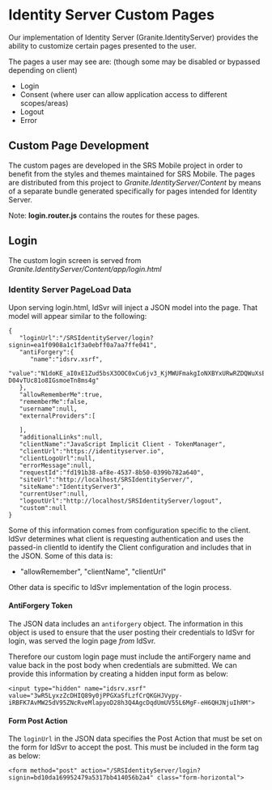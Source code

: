 # Identity Server Custom Pages
Our implementation of Identity Server (Granite.IdentityServer) provides the ability to customize
certain pages presented to the user.

The pages a user may see are: (though some may be disabled or bypassed depending on client)
- Login
- Consent (where user can allow application access to different scopes/areas)
- Logout
- Error


## Custom Page Development
The custom pages are developed in the SRS Mobile project in order to benefit from the styles and themes
maintained for SRS Mobile.
The pages are distributed from this project to *Granite.IdentityServer/Content* by means of a separate bundle
generated specifically for pages intended for Identity Server.

Note: **login.router.js** contains the routes for these pages.


## Login
The custom login screen is served from *Granite.IdentityServer/Content/app/login.html*


### Identity Server PageLoad Data
Upon serving login.html, IdSvr will inject a JSON model into the page.  That model will appear similar to the following:
~~~~
{
   "loginUrl":"/SRSIdentityServer/login?signin=ea1f0908a1c1f3a0ebff0a7aa7ffe041",
   "antiForgery":{
      "name":"idsrv.xsrf",
      "value":"N1doKE_aI0xE1Zud5bsX3OOC0xCu6jv3_KjMWUFmakgIoNXBYxURwRZDQWuXsEViAv1TM7kpccvePjEL3B-D04vTUc81o8IGsmoeTn8ms4g"
   },
   "allowRememberMe":true,
   "rememberMe":false,
   "username":null,
   "externalProviders":[

   ],
   "additionalLinks":null,
   "clientName":"JavaScript Implicit Client - TokenManager",
   "clientUrl":"https://identityserver.io",
   "clientLogoUrl":null,
   "errorMessage":null,
   "requestId":"fd191b38-af8e-4537-8b50-0399b782a640",
   "siteUrl":"http://localhost/SRSIdentityServer/",
   "siteName":"IdentityServer3",
   "currentUser":null,
   "logoutUrl":"http://localhost/SRSIdentityServer/logout",
   "custom":null
}
~~~~
Some of this information comes from configuration specific to the client.   IdSvr determines what client
is requesting authentication and uses the passed-in clientId to identify the Client configuration and includes that
in the JSON. Some of this data is:
- "allowRemember", "clientName", "clientUrl"

Other data is specific to IdSvr implementation of the login process.

#### AntiForgery Token

The JSON data includes an `antiforgery` object.  The information in this object is used to ensure
that the user posting their credentials to IdSvr for login, was served the login page *from* IdSvr.

Therefore our custom login page must include the antiForgery name and value back in the post body when credentials are submitted.
We can provide this information by creating a hidden input form as below:

~~~~
<input type="hidden" name="idsrv.xsrf" value="3wR5LyxzZcDHIQ89y0jPPGXaSfLzfCrQKGHJVypy-iRBFK7AvMW25dV95ZNcRveMlapyoD28h3Q4AgcDqdUmUV55L6MgF-eH6QHJNjuIhRM">
~~~~

#### Form Post Action
The `loginUrl` in the JSON data specifies the Post Action that must be set on the form for IdSvr to accept the post.
This must be included in the form tag as below:
~~~~
<form method="post" action="/SRSIdentityServer/login?signin=bd10da169952479a5317bb414056b2a4" class="form-horizontal">
~~~~

